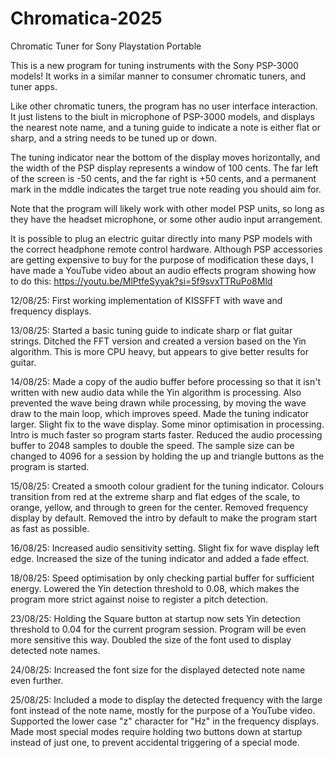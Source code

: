# Chromatica-2025
Chromatic Tuner for Sony Playstation Portable



This is a new program for tuning instruments with the Sony PSP-3000 models!
It works in a similar manner to consumer chromatic tuners, and tuner apps.

Like other chromatic tuners, the program has no user interface interaction.
It just listens to the biult in microphone of PSP-3000 models, and displays
the nearest note name, and a tuning guide to indicate a note is either flat
or sharp, and a string needs to be tuned up or down.

The tuning indicator near the bottom of the display moves horizontally, and
the width of the PSP display represents a window of 100 cents. The far left
of the screen is -50 cents, and the far right is +50 cents, and a permanent
mark in the mddle indicates the target true note reading you should aim for.

Note that the program will likely work with other model PSP units, so long
as they have the headset microphone, or some other audio input arrangement.

It is possible to plug an electric guitar directly into many PSP models with
the correct headphone remote control hardware. Although PSP accessories are
getting expensive to buy for the purpose of modification these days, I have
made a YouTube video about an audio effects program showing how to do this:
https://youtu.be/MlPtfeSyyak?si=5f9svxTTRuPo8Mld




12/08/25:
First working implementation of KISSFFT with wave and frequency displays.

13/08/25:
Started a basic tuning guide to indicate sharp or flat guitar strings.
Ditched the FFT version and created a version based on the Yin algorithm.
This is more CPU heavy, but appears to give better results for guitar.

14/08/25:
Made a copy of the audio buffer before processing so that it isn't written
with new audio data while the Yin algorithm is processing. Also prevented
the wave being drawn while processing, by moving the wave draw to the main
loop, which improves speed. Made the tuning indicator larger.
Slight fix to the wave display. Some minor optimisation in processing.
Intro is much faster so program starts faster.
Reduced the audio processing buffer to 2048 samples to double the speed.
The sample size can be changed to 4096 for a session by holding the up and
triangle buttons as the program is started.

15/08/25:
Created a smooth colour gradient for the tuning indicator. Colours transition
from red at the extreme sharp and flat edges of the scale, to orange, yellow,
and through to green for the center. Removed frequency display by default.
Removed the intro by default to make the program start as fast as possible. 

16/08/25:
Increased audio sensitivity setting. Slight fix for wave display left edge.
Increased the size of the tuning indicator and added a fade effect.

18/08/25:
Speed optimisation by only checking partial buffer for sufficient energy.
Lowered the Yin detection threshold to 0.08, which makes the program more
strict against noise to register a pitch detection.

23/08/25:
Holding the Square button at startup now sets Yin detection threshold to 0.04
for the current program session. Program will be even more sensitive this way.
Doubled the size of the font used to display detected note names.

24/08/25:
Increased the font size for the displayed detected note name even further.

25/08/25:
Included a mode to display the detected frequency with the large font instead
of the note name, mostly for the purpose of a YouTube video.
Supported the lower case "z" character for "Hz" in the frequency displays.
Made most special modes require holding two buttons down at startup instead of
just one, to prevent accidental triggering of a special mode.
